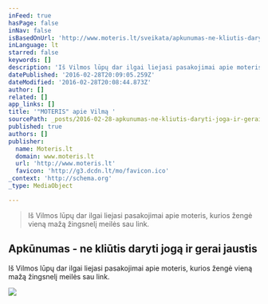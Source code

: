 ```yaml
---
inFeed: true
hasPage: false
inNav: false
isBasedOnUrl: 'http://www.moteris.lt/sveikata/apkunumas-ne-kliutis-daryti-joga-ir-gerai-jaustis.d?id=59911607'
inLanguage: lt
starred: false
keywords: []
description: 'Iš Vilmos lūpų dar ilgai liejasi pasakojimai apie moteris, kurios žengė vieną mažą žingsnelį meilės sau link.  '
datePublished: '2016-02-28T20:09:05.259Z'
dateModified: '2016-02-28T20:08:44.873Z'
author: []
related: []
app_links: []
title: '"MOTERIS" apie Vilmą '
sourcePath: _posts/2016-02-28-apkunumas-ne-kliutis-daryti-joga-ir-gerai-jaustis.md
published: true
authors: []
publisher:
  name: Moteris.lt
  domain: www.moteris.lt
  url: 'http://www.moteris.lt'
  favicon: 'http://g3.dcdn.lt/mo/favicon.ico'
_context: 'http://schema.org'
_type: MediaObject

---
```

> Iš Vilmos lūpų dar ilgai liejasi pasakojimai apie moteris, kurios žengė vieną mažą žingsnelį meilės sau link. 

<article style=""><h1>Apkūnumas - ne kliūtis daryti jogą ir gerai jaustis</h1><p>Iš Vilmos lūpų dar ilgai liejasi pasakojimai apie moteris, kurios žengė vieną mažą žingsnelį meilės sau link. </p><img src="https://s3-us-west-2.amazonaws.com/the-grid-img/p/b09169cc8c1cf7bda6f89ba7d951e33df065ca5d.jpg" /></article>